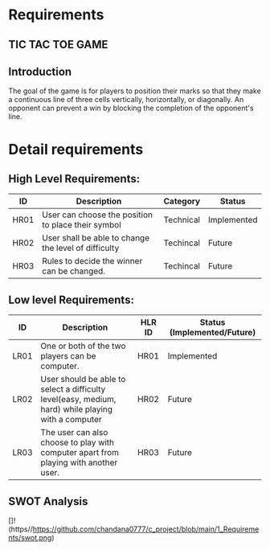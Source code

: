 # Requirements
## TIC TAC TOE GAME
## Introduction

The goal of the game is for players to position their marks so that they make a continuous line of three cells vertically, horizontally, or diagonally. An opponent can prevent a win by blocking the completion of the opponent's line. 

# Detail requirements
## High Level Requirements: 
| ID | Description | Category | Status | 
| ----- | ----- | ------- | ---------|
| HR01 | User can choose the position to place their symbol| Technical |Implemented| 
| HR02 | User shall be able to change the level of difficulty| Techincal | Future|
| HR03 | Rules to decide the winner can be changed.| Techincal | Future |

##  Low level Requirements:
 
| ID | Description | HLR ID | Status (Implemented/Future) |
| ------ | --------- | ------ | ----- |
| LR01 | One or both of the two players can be computer. | HR01 | Implemented |
| LR02 | User should be able to select a difficulty level(easy, medium, hard) while playing with a computer  | HR02 | Future |
| LR03 | The user can also choose to play with computer apart from playing with another user.  | HR03 | Future|

## SWOT Analysis 

[]! (https//https://github.com/chandana0777/c_project/blob/main/1_Requirements/swot.png)